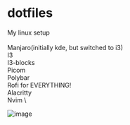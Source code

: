 # dotfiles
My linux setup \
\
Manjaro(initially kde, but switched to i3) \
I3 \
I3-blocks \
Picom \
Polybar \
Rofi for EVERYTHING! \
Alacritty \
Nvim \

![image](https://github.com/mtlmacedo/dotfiles/assets/42045383/483dc174-200e-496d-8833-ef3183761aeb)

